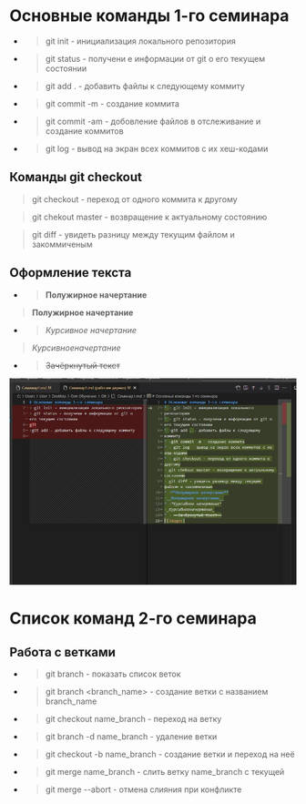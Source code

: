 # Основные команды 1-го семинара

* > git init - инициализация локального репозитория

* > git status - получени е информации от git о его текущем состоянии

* >git add . - добавить файлы к следующему коммиту

* >git commit -m - создание коммита

* >git commit -am - добовление файлов в отслеживание и создание коммитов

* > git log - вывод на экран всех коммитов с их хеш-кодами

## Команды git checkout
> git checkout - переход от одного коммита к другому

> git chekout master - возвращение к актуальному состоянию

> git diff - увидеть разницу между текущим файлом и закоммиченым
## Оформление текста
* >**Полужирное начертание**

>__Полужирное начертание__

* >*Курсивное начертание*

>_Курсивноеначертание_

* > ~~Зачёркнутый текст~~

![images](Снимок.JPG)

# Список команд 2-го семинара

## Работа с ветками
* > git branch - показать список веток

* > git branch <branch_name> - создание ветки с названием branch_name

* > git checkout name_branch - переход на ветку

* > git  branch -d name_branch - удаление ветки

* > git checkout -b name_branch - создание ветки и переход на неё

* > git merge name_branch - слить ветку name_branch с текущей

* > git merge --abort - отмена слияния при  конфликте

